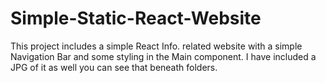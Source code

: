 # Simple-Static-React-Website
This project includes a simple React Info. related website with a simple
Navigation Bar and some styling in the Main component. I have included
a JPG of it as well you can see that beneath folders.
